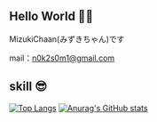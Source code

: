 ## Hello World 👋💓

MizukiChaan(みずきちゃん)です

mail：n0k2s0m1@gmail.com

## skill 😎

[![Top Langs](https://github-readme-stats.vercel.app/api/top-langs/?username=nekonekocatcat&layout=compact&theme=onedark
)](https://github.com/anuraghazra/github-readme-stats)
[![Anurag's GitHub stats](https://github-readme-stats.vercel.app/api?username=nekonekocatcat&theme=onedark&show_icons=true)](https://github.com/anuraghazra/github-readme-stats)

<!--
**nekonekocatcat/nekonekocatcat** is a ✨ _special_ ✨ repository because its `README.md` (this file) appears on your GitHub profile.

Here are some ideas to get you started:

- 🔭 I’m currently working on ...
- 🌱 I’m currently learning ...
- 👯 I’m looking to collaborate on ...
- 🤔 I’m looking for help with ...
- 💬 Ask me about ...
- 📫 How to reach me: ...
- 😄 Pronouns: ...
- ⚡ Fun fact: ...
-->
